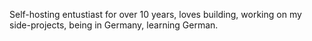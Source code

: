 Self-hosting entustiast for over 10 years, loves building, working on my side-projects, being in Germany, learning German.

